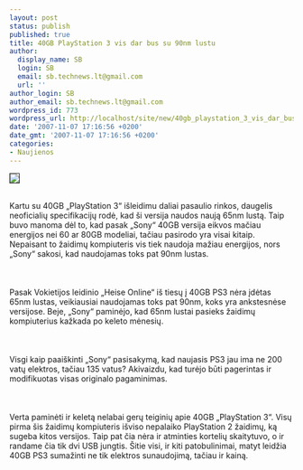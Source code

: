 ```yaml
---
layout: post
status: publish
published: true
title: 40GB PlayStation 3 vis dar bus su 90nm lustu
author:
  display_name: SB
  login: SB
  email: sb.technews.lt@gmail.com
  url: ''
author_login: SB
author_email: sb.technews.lt@gmail.com
wordpress_id: 773
wordpress_url: http://localhost/site/new/40gb_playstation_3_vis_dar_bus_su_90nm_lustu/
date: '2007-11-07 17:16:56 +0200'
date_gmt: '2007-11-07 17:16:56 +0200'
categories:
- Naujienos
---
```

<div class="imgright"><img src="http://tbn0.google.com/images?q=tbn:bzcBJAWH-siQXM:http://www.tomshardware.se/datorer/20070326/images/ps3.jpg" border="1"></div>
<p><br>Kartu su 40GB „PlayStation 3“ išleidimu daliai pasaulio rinkos, daugelis neoficialių specifikacijų rodė, kad ši versija naudos naują 65nm lustą. Taip buvo manoma dėl to, kad pasak „Sony“ 40GB versija eikvos mačiau energijos nei 60 ar 80GB modeliai, tačiau pasirodo yra visai kitaip. Nepaisant to žaidimų kompiuteris vis tiek naudoja mažiau energijos, nors „Sony“ sakosi, kad naudojamas toks pat 90nm lustas.<br />
<br><br />
<br>Pasak Vokietijos leidinio „Heise Online“ iš tiesų į 40GB PS3 nėra įdėtas 65nm lustas, veikiausiai naudojamas toks pat 90nm, koks yra ankstesnėse versijose. Beje, „Sony“ paminėjo, kad 65nm lustai pasieks žaidimų kompiuterius kažkada po keleto mėnesių.<br />
<br><br />
<br>Visgi kaip paaiškinti „Sony“ pasisakymą, kad naujasis PS3 jau ima ne 200 vatų elektros, tačiau 135 vatus? Akivaizdu, kad turėjo būti pagerintas ir modifikuotas visas originalo pagaminimas.<br />
<br><br />
<br>Verta paminėti ir keletą nelabai gerų teiginių apie 40GB „PlayStation 3“. Visų pirma šis žaidimų kompiuteris išviso nepalaiko PlayStation 2 žaidimų, ką sugeba kitos versijos. Taip pat čia nėra ir atminties kortelių skaitytuvo, o ir randame čia tik dvi USB jungtis. Šitie visi, ir kiti patobulinimai, matyt leidžia 40GB PS3 sumažinti ne tik elektros sunaudojimą, tačiau ir kainą.<br />
<br></p>
